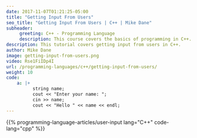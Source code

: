 ```yaml
---
date: 2017-11-07T01:21:25-05:00
title: "Getting Input From Users"
seo_title: "Getting Input From Users | C++ | Mike Dane"
subheader:
     greeting: C++ - Programming Language
     description: This course covers the basics of programming in C++. Work your way through the videos/articles and I'll teach you everything you need to know to start your programming journey!
description: This tutorial covers getting input from users in C++.
author: Mike Dane
image: getting-input-from-users.png
video: Rse1FiIDp4I
url: /programming-languages/c++/getting-input-from-users/
weight: 10
code:
    a: |+
          string name;
          cout << "Enter your name: ";
          cin >> name;
          cout << "Hello " << name << endl;
---
```


{{% programming-language-articles/user-input lang="C++" code-lang="cpp" %}}
